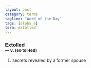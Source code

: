 ```yaml
---
layout: post
category: terms
tagline: "Word of the Day"
tags: [alpha_e]
term: extolled
---
```


<h3>Extolled<br/> <small>&mdash; v. (ex<span>&middot;</span>tol<span>&middot;</span>led)</small></h3>
<p><ol>
<li>secrets revealed by a former spouse</li>
</ol></p>
